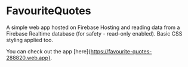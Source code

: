 # FavouriteQuotes

A simple web app hosted on Firebase Hosting and reading data from a Firebase Realtime database (for safety - read-only enabled). Basic CSS styling applied too.

You can check out the app [here]{https://favourite-quotes-288820.web.app}.
